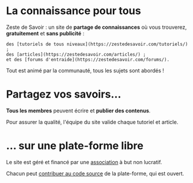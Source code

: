 # La connaissance pour tous

Zeste de Savoir : un site de **partage de connaissances** où vous trouverez, **gratuitement** et **sans publicité** :

    des [tutoriels de tous niveaux](https://zestedesavoir.com/tutoriels/) ;
    des [articles](https://zestedesavoir.com/articles/) ;
    et des [forums d'entraide](https://zestedesavoir.com/forums/).

Tout est animé par la communauté, tous les sujets sont abordés !

# Partagez vos savoirs…

**Tous les membres** peuvent écrire et **publier des contenus**.

Pour assurer la qualité, l'équipe du site valide chaque tutoriel et article.

# … sur une plate-forme libre

Le site est géré et financé par une [association](https://zestedesavoir.com/pages/association/) à but non lucratif.

Chacun peut [contribuer au code source](https://github.com/zestedesavoir/zds-site/blob/dev/CONTRIBUTING.md) de la plate-forme, qui est ouvert.
